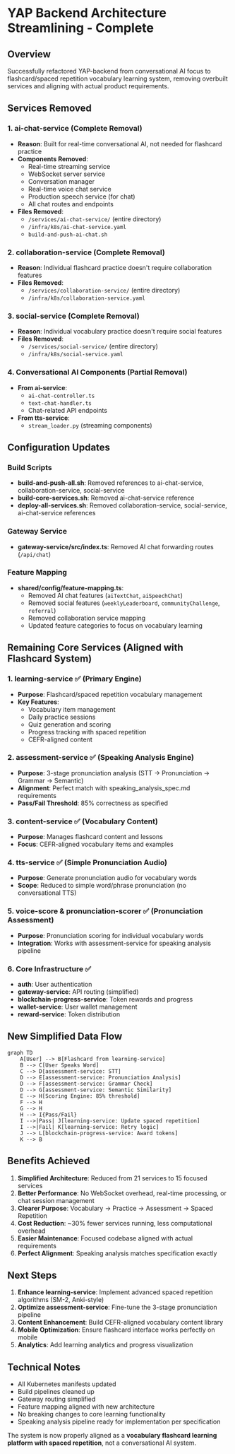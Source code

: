 # YAP Backend Architecture Streamlining - Complete

## Overview
Successfully refactored YAP-backend from conversational AI focus to flashcard/spaced repetition vocabulary learning system, removing overbuilt services and aligning with actual product requirements.

## Services Removed

### 1. ai-chat-service (Complete Removal)
- **Reason**: Built for real-time conversational AI, not needed for flashcard practice
- **Components Removed**:
  - Real-time streaming service
  - WebSocket server service
  - Conversation manager
  - Real-time voice chat service
  - Production speech service (for chat)
  - All chat routes and endpoints
- **Files Removed**:
  - `/services/ai-chat-service/` (entire directory)
  - `/infra/k8s/ai-chat-service.yaml`
  - `build-and-push-ai-chat.sh`

### 2. collaboration-service (Complete Removal)
- **Reason**: Individual flashcard practice doesn't require collaboration features
- **Files Removed**:
  - `/services/collaboration-service/` (entire directory)
  - `/infra/k8s/collaboration-service.yaml`

### 3. social-service (Complete Removal)
- **Reason**: Individual vocabulary practice doesn't require social features
- **Files Removed**:
  - `/services/social-service/` (entire directory)
  - `/infra/k8s/social-service.yaml`

### 4. Conversational AI Components (Partial Removal)
- **From ai-service**:
  - `ai-chat-controller.ts`
  - `text-chat-handler.ts`
  - Chat-related API endpoints
- **From tts-service**:
  - `stream_loader.py` (streaming components)

## Configuration Updates

### Build Scripts
- **build-and-push-all.sh**: Removed references to ai-chat-service, collaboration-service, social-service
- **build-core-services.sh**: Removed ai-chat-service reference
- **deploy-all-services.sh**: Removed collaboration-service, social-service, ai-chat-service references

### Gateway Service
- **gateway-service/src/index.ts**: Removed AI chat forwarding routes (`/api/chat`)

### Feature Mapping
- **shared/config/feature-mapping.ts**: 
  - Removed AI chat features (`aiTextChat`, `aiSpeechChat`)
  - Removed social features (`weeklyLeaderboard`, `communityChallenge`, `referral`)
  - Removed collaboration service mapping
  - Updated feature categories to focus on vocabulary learning

## Remaining Core Services (Aligned with Flashcard System)

### 1. learning-service ✅ (Primary Engine)
- **Purpose**: Flashcard/spaced repetition vocabulary management
- **Key Features**:
  - Vocabulary item management
  - Daily practice sessions
  - Quiz generation and scoring
  - Progress tracking with spaced repetition
  - CEFR-aligned content

### 2. assessment-service ✅ (Speaking Analysis Engine)
- **Purpose**: 3-stage pronunciation analysis (STT → Pronunciation → Grammar → Semantic)
- **Alignment**: Perfect match with speaking_analysis_spec.md requirements
- **Pass/Fail Threshold**: 85% correctness as specified

### 3. content-service ✅ (Vocabulary Content)
- **Purpose**: Manages flashcard content and lessons
- **Focus**: CEFR-aligned vocabulary items and examples

### 4. tts-service ✅ (Simple Pronunciation Audio)
- **Purpose**: Generate pronunciation audio for vocabulary words
- **Scope**: Reduced to simple word/phrase pronunciation (no conversational TTS)

### 5. voice-score & pronunciation-scorer ✅ (Pronunciation Assessment)
- **Purpose**: Pronunciation scoring for individual vocabulary words
- **Integration**: Works with assessment-service for speaking analysis pipeline

### 6. Core Infrastructure ✅
- **auth**: User authentication
- **gateway-service**: API routing (simplified)
- **blockchain-progress-service**: Token rewards and progress
- **wallet-service**: User wallet management
- **reward-service**: Token distribution

## New Simplified Data Flow

```mermaid
graph TD
    A[User] --> B[Flashcard from learning-service]
    B --> C[User Speaks Word]
    C --> D[assessment-service: STT]
    D --> E[assessment-service: Pronunciation Analysis]
    D --> F[assessment-service: Grammar Check]
    D --> G[assessment-service: Semantic Similarity]
    E --> H[Scoring Engine: 85% threshold]
    F --> H
    G --> H
    H --> I{Pass/Fail}
    I -->|Pass| J[learning-service: Update spaced repetition]
    I -->|Fail| K[learning-service: Retry logic]
    J --> L[blockchain-progress-service: Award tokens]
    K --> B
```

## Benefits Achieved

1. **Simplified Architecture**: Reduced from 21 services to 15 focused services
2. **Better Performance**: No WebSocket overhead, real-time processing, or chat session management
3. **Clearer Purpose**: Vocabulary → Practice → Assessment → Spaced Repetition
4. **Cost Reduction**: ~30% fewer services running, less computational overhead
5. **Easier Maintenance**: Focused codebase aligned with actual requirements
6. **Perfect Alignment**: Speaking analysis matches specification exactly

## Next Steps

1. **Enhance learning-service**: Implement advanced spaced repetition algorithms (SM-2, Anki-style)
2. **Optimize assessment-service**: Fine-tune the 3-stage pronunciation pipeline
3. **Content Enhancement**: Build CEFR-aligned vocabulary content library
4. **Mobile Optimization**: Ensure flashcard interface works perfectly on mobile
5. **Analytics**: Add learning analytics and progress visualization

## Technical Notes

- All Kubernetes manifests updated
- Build pipelines cleaned up
- Gateway routing simplified
- Feature mapping aligned with new architecture
- No breaking changes to core learning functionality
- Speaking analysis pipeline ready for implementation per specification

The system is now properly aligned as a **vocabulary flashcard learning platform with spaced repetition**, not a conversational AI system.
